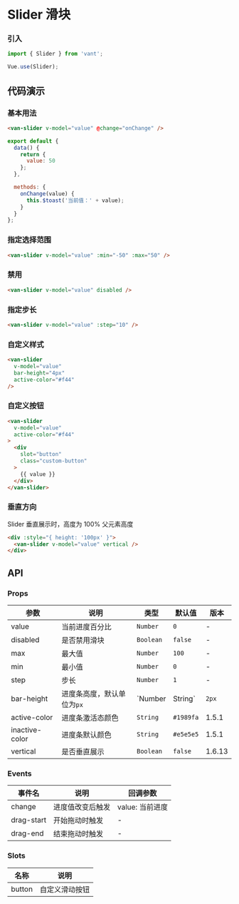 # Slider 滑块

### 引入

``` javascript
import { Slider } from 'vant';

Vue.use(Slider);
```

## 代码演示

### 基本用法

```html
<van-slider v-model="value" @change="onChange" />
```

```js
export default {
  data() {
    return {
      value: 50
    };
  },

  methods: {
    onChange(value) {
      this.$toast('当前值：' + value);
    }
  }
};
```

### 指定选择范围

```html
<van-slider v-model="value" :min="-50" :max="50" />
```

### 禁用

```html
<van-slider v-model="value" disabled />
```

### 指定步长

```html
<van-slider v-model="value" :step="10" />
```

### 自定义样式

```html
<van-slider
  v-model="value"
  bar-height="4px"
  active-color="#f44"
/>
```

### 自定义按钮

```html
<van-slider
  v-model="value"
  active-color="#f44"
>
  <div
    slot="button"
    class="custom-button"
  >
    {{ value }}
  </div>
</van-slider>
```

### 垂直方向

Slider 垂直展示时，高度为 100% 父元素高度

```html
<div :style="{ height: '100px' }">
  <van-slider v-model="value" vertical />
</div>
```

## API

### Props

| 参数 | 说明 | 类型 | 默认值 | 版本 |
|------|------|------|------|------|
| value | 当前进度百分比 | `Number` | `0` | - |
| disabled | 是否禁用滑块 | `Boolean` | `false` | - |
| max | 最大值 | `Number` | `100` | - |
| min | 最小值 | `Number` | `0` | - |
| step | 步长 | `Number` | `1` | - |
| bar-height | 进度条高度，默认单位为`px` | `Number | String` | `2px` | - |
| active-color | 进度条激活态颜色 | `String` | `#1989fa` | 1.5.1 |
| inactive-color | 进度条默认颜色 | `String` | `#e5e5e5` | 1.5.1 |
| vertical | 是否垂直展示 | `Boolean` | `false` | 1.6.13 |

### Events

| 事件名 | 说明 | 回调参数 |
|------|------|------|
| change | 进度值改变后触发 | value: 当前进度 |
| drag-start | 开始拖动时触发 | - |
| drag-end | 结束拖动时触发 | - |

### Slots

| 名称 | 说明 |
|------|------|
| button | 自定义滑动按钮 |
